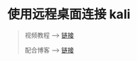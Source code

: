 # 使用远程桌面连接 kali

> 视频教程 --> [链接](https://www.youtube.com/watch?v=QC7a9nowsz8)
>
> 配合博客 --> [链接](https://hub.tcno.co/windows/wsl/desktop-gui/)
